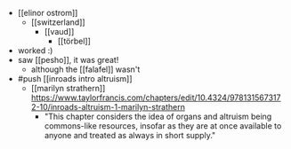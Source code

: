 - [[elinor ostrom]]
	- [[switzerland]]
		- [[vaud]]
			- [[törbel]]
- worked :)
- saw [[pesho]], it was great!
	- although the [[falafel]] wasn't
- #push [[inroads intro altruism]]
	- [[marilyn strathern]] https://www.taylorfrancis.com/chapters/edit/10.4324/9781315673172-10/inroads-altruism-1-marilyn-strathern
		- "This chapter considers the idea of organs and altruism being commons-like resources, insofar as they are at once available to anyone and treated as always in short supply."